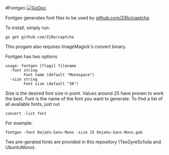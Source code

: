 #Fontgen
[![GoDoc](https://godoc.org/github.com/ZiRo-/captcha/fontgen?status.svg)](https://godoc.org/github.com/ZiRo-/captcha/fontgen)

Fontgen generates font files to be used by [github.com/ZiRo/captcha](https://github.com/ZiRo-/captcha/)

To install, simply run:
```
go get github.com/ZiRo/captcha
```

This progam also requires ImageMagick's convert binary.

Fontgen has two options

```
usage: fontgen [flags] filename
  -font string
		Font name (default "Monospace")
  -size string
		Font size (default "30")
```

Size is the desired font size in point. Values around 25 have proven to work the best. 
Font is the name of the font you want to generate. To find a list of all available fonts, just run
```
convert -list font
```
For example:
```
fontgen -font DejaVu-Sans-Mono -size 25 DejaVu-Sans-Mono.gob
```
Two pre-gerated fonts are provided in this repository (TexGyreSchola and UbuntuMono).
